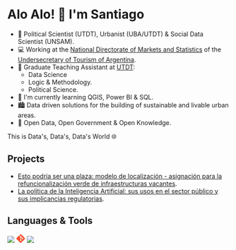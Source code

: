 # Alo Alo! 👋 I'm Santiago

+ 📖 Political Scientist (UTDT), Urbanist (UBA/UTDT) & Social Data Scientist (UNSAM).
+ 💻 Working at the [National Directorate of Markets and Statistics](https://www.yvera.tur.ar/sinta/) of the [Undersecretary of Tourism of Argentina](https://www.argentina.gob.ar/interior/turismo).
+ 🍎 Graduate Teaching Assistant at [UTDT](https://www.utdt.edu/):
  + Data Science
  + Logic & Methodology.
  + Political Science.
+ 🌱 I'm currently learning QGIS, Power BI & SQL.
+ 🏙️ Data driven solutions for the building of sustainable and livable urban areas.
+ 🏢 Open Data, Open Government & Open Knowledge.

This is Data's, Data's, Data's World 🌐    


## Projects
+ [Esto podría ser una plaza: modelo de localización - asignación para la refuncionalización verde de infraestructuras vacantes](https://github.com/Apolo-21/atlas_espacios_verdes_CABA).
+ [La política de la Inteligencia Artificial: sus usos en el sector público y sus implicancias regulatorias](https://www.cippec.org/wp-content/uploads/2019/10/185-DT-Abdala-Lacroix-y-Soubie-La-pol%C3%ADtica-de-la-Inteligencia-Artificial-octubre-2019.pdf).


## Languages & Tools
<code><img height="20" src="https://camo.githubusercontent.com/85de5a1cf8f5f7fa0003823a2e548a0d72399bbe6e1d446eeebe944e948b25b2/68747470733a2f2f6e65772e6c6962726172792e6172697a6f6e612e6564752f73697465732f64656661756c742f66696c65732f7374796c65732f66656174757265645f696d6167652f7075626c69632f66656174757265645f6d656469612f7270726f6772616d6d696e672e706e673f69746f6b3d74575f4c63346138"></code>
<code><img height="20" src="https://raw.githubusercontent.com/devicons/devicon/master/icons/git/git-original.svg"></code>
<code><img height="20" src="https://camo.githubusercontent.com/d436b395037bee91bcb57b18b34b95a83f6525b9391729772a571a4cae678413/68747470733a2f2f626c6f672e65667073612e6f72672f77702d636f6e74656e742f75706c6f6164732f323031392f30342f706963312e706e67"></code>


<!--
**SSoubie/SSoubie** is a ✨ _special_ ✨ repository because its `README.md` (this file) appears on your GitHub profile.

Here are some ideas to get you started:

- 🔭 I’m currently working on ...
- 🌱 I’m currently learning ...
- 👯 I’m looking to collaborate on ...
- 🤔 I’m looking for help with ...
- 💬 Ask me about ...
- 📫 How to reach me: ...
- 😄 Pronouns: ...
- ⚡ Fun fact: ...
-->
